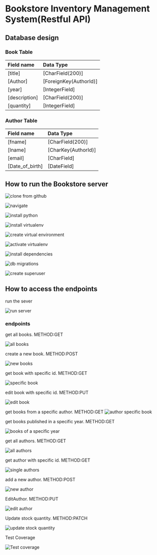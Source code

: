 # Bookstore Inventory Management System(Restful API)

## Database design 

### Book Table
| Field name | Data Type | 
| :-- | :-- | 
| [title] | [CharField(200)] | 
| [Author] | [ForeignKey(AuthorId)] | 
| [year] | [IntegerField] | 
| [description] | [CharField(200)] | 
| [quantity] | [IntegerField] | 


### Author Table
| Field name | Data Type | 
| :-- | :-- | 
| [fname] | [CharField(200)] | 
| [lname] | [CharKey(AuthorId)] | 
| [email] | [CharField] | 
| [Date_of_birth] | [DateField] | 


## How to run the Bookstore server 

![clone from github](./resources/gitclone.png "Title")

![navigate](./resources/navigate.png "Title")

![install python](./resources/installpython.png "Title")


![install virtualenv](./resources/installvirtualenv.png "Title")


![create virtual environment](./resources/createvirtualenv.png "Title")


![activate virtualenv](./resources/activatevirtualenv.png "Title")


![install dependencies](./resources/installdependecies.png "Title")


![db migrations](./resources/dbmigrations.png "Title")


![create superuser](./resources/superuser.png "Title")


## How to access the endpoints

run the sever

![run server](./resources/runserver.png "Title")


### endpoints

get all books. METHOD:GET

![all books](./resources/books.png "Title")

create a new book.  METHOD:POST

![new books](./resources/newbook.png "Title")

get book with specific id. METHOD:GET

![specific book](./resources/singlebook.png "Title")

edit book with specific id. METHOD:PUT

![edit book](./resources/Editbook.png "Title")

get books from a specific author. METHOD:GET
![author specific book](./resources/authorsbook.png "Title")

get books published in a specific year. METHOD:GET

![books of a specific year](./resources/yearbook.png "Title")

get all authors. METHOD:GET

![all authors](./resources/authors.png "Title")

get author with specific id. METHOD:GET

![single authors](./resources/singleauthor.png "Title")

add a new author. METHOD:POST

![new author](./resources/newauthor.png "Title")

EditAuthor. METHOD:PUT

![edit author](./resources/editauthor.png "Title")

Update stock quantity. METHOD:PATCH

![update stock quantity](./resources/updatequantity.png "Title")


Test Coverage

![Test coverage](./resources/testcoverage.png "Title")



